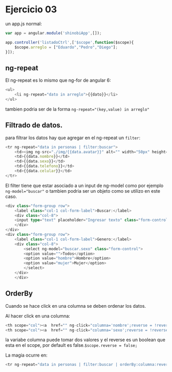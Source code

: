 # Ejercicio 03
un app.js normal:
```typescript
var app = angular.module('shinobiApp',[]);

app.controller('listadoCtrl',['$scope',function($scope){
    $scope.arreglo = ["Eduardo","Pedro","Diego"];
}]);
```

## ng-repeat
El ng-repeat es lo mismo que ng-for de angular 6:
```typescript
<ul>
    <li ng-repeat="dato in arreglo">{{dato}}</li>
</ul>
```
tambien podria ser de la forma `ng-repeat="(key,value) in arreglo"`

## Filtrado de datos.
para filtrar los datos hay que agregar en el ng-repeat un `filter`:
```typescript
<tr ng-repeat="data in personas | filter:buscar">
    <td><img ng-src="./img/{{data.avatar}}" alt="" width="50px" height="50px"></td>
    <td>{{data.nombre}}</td>
    <td>{{data.sexo}}</td>
    <td>{{data.telefono}}</td>
    <td>{{data.celular}}</td>
</tr>
```
El filter tiene que estar asociado a un input de ng-model como por ejemplo `ng-model="buscar"` o tambien podria ser un objeto como se utilizo en este caso.
```typescript
<div class="form-group row">
    <label class="col-1 col-form-label">Buscar:</label>
    <div class="col-8">
    <input type="text" placeholder="Ingresar texto" class="form-control" ng-model="buscar.nombre">
    </div>
</div>
<div class="form-group row">
    <label class="col-1 col-form-label">Genero:</label>
    <div class="col-8">
        <select ng-model="buscar.sexo" class="form-control">
        <option value="">Todos</option>
        <option value="hombre">Hombre</option>
        <option value="mujer">Mujer</option>
        </select>
    </div>
    </div>
```

## OrderBy
Cuando se hace click en una columna se deben ordenar los datos.

Al hacer click en una columna:
```typescript
<th scope="col"><a  href="" ng-click="columna='nombre';reverse = !reverse">Nombre</a></th>
<th scope="col"><a  href="" ng-click="columna='sexo';reverse = !reverse">Sexo</a></th>
```
la variabe columna puede tomar dos valores y el reverse es un boolean que esta en el scope, por default es false.`$scope.reverse = false;`

La magia ocurre en:
```typescript
<tr ng-repeat="data in personas | filter:buscar | orderBy:columna:reverse">
```
